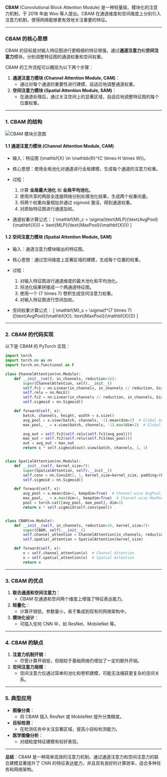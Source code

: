 **CBAM** (Convolutional Block Attention Module) 是一种轻量级、模块化的注意力机制，于 2018 年由 Woo 等人提出。CBAM 在通道维度和空间维度上分别引入注意力机制，使得网络能够更有效地关注重要的特征。

---

### **CBAM 的核心思想**
CBAM 的目标是对输入特征图进行更精细的特征增强，通过**通道注意力**和**空间注意力**模块，分别调整特征图的通道权重和空间权重。

CBAM 的工作流程可以概括为以下两个步骤：
1. **通道注意力模块 (Channel Attention Module, CAM)**：
   - 通过对每个通道的重要性进行建模，自适应地调整通道权重。
2. **空间注意力模块 (Spatial Attention Module, SAM)**：
   - 在通道处理后，通过关注空间上的显著区域，自适应地调整特征图的每个位置权重。

---

### **1. CBAM 的结构**
![CBAM 模块示意图](https://github.com/Jongchan/attention-module/raw/master/fig/cbam.png)

#### **1.1 通道注意力模块 (Channel Attention Module, CAM)**
- 输入：特征图 \(\mathbf{X} \in \mathbb{R}^{C \times H \times W}\)。
- 核心思想：使用全局池化对通道进行全局建模，生成每个通道的注意力权重。
- 过程：
  1. 计算 **全局最大池化** 和 **全局平均池化**。
  2. 使用共享的两层全连接网络分别处理池化结果，生成两个权重向量。
  3. 将两个权重向量相加并通过 sigmoid 激活，得到通道权重。
  4. 对原始特征图进行通道加权。

- 通道权重计算公式：
  \[
  \mathbf{M}_c = \sigma(\text{MLP}(\text{AvgPool}(\mathbf{X})) + \text{MLP}(\text{MaxPool}(\mathbf{X})))
  \]

#### **1.2 空间注意力模块 (Spatial Attention Module, SAM)**
- 输入：通道注意力模块输出的特征图。
- 核心思想：通过空间维度上显著区域的建模，生成每个位置的权重。
- 过程：
  1. 对输入特征图进行通道维度的最大池化和平均池化。
  2. 将池化结果拼接成一个两通道特征图。
  3. 使用一个 \(7 \times 7\) 卷积生成空间注意力权重。
  4. 对输入特征图进行空间加权。

- 空间权重计算公式：
  \[
  \mathbf{M}_s = \sigma(f^{7 \times 7}([\text{AvgPool}(\mathbf{X}); \text{MaxPool}(\mathbf{X})]))
  \]

---

### **2. CBAM 的代码实现**
以下是 CBAM 的 PyTorch 实现：

```python
import torch
import torch.nn as nn
import torch.nn.functional as F

class ChannelAttention(nn.Module):
    def __init__(self, in_channels, reduction=16):
        super(ChannelAttention, self).__init__()
        self.fc1 = nn.Linear(in_channels, in_channels // reduction, bias=False)
        self.relu = nn.ReLU()
        self.fc2 = nn.Linear(in_channels // reduction, in_channels, bias=False)
        self.sigmoid = nn.Sigmoid()

    def forward(self, x):
        batch, channels, height, width = x.size()
        avg_pool = x.view(batch, channels, -1).mean(dim=2)  # Global AvgPool
        max_pool, _ = x.view(batch, channels, -1).max(dim=2)  # Global MaxPool

        avg_out = self.fc2(self.relu(self.fc1(avg_pool)))
        max_out = self.fc2(self.relu(self.fc1(max_pool)))
        out = avg_out + max_out
        return x * self.sigmoid(out).view(batch, channels, 1, 1)


class SpatialAttention(nn.Module):
    def __init__(self, kernel_size=7):
        super(SpatialAttention, self).__init__()
        self.conv = nn.Conv2d(2, 1, kernel_size=kernel_size, padding=(kernel_size - 1) // 2, bias=False)
        self.sigmoid = nn.Sigmoid()

    def forward(self, x):
        avg_pool = x.mean(dim=1, keepdim=True)  # Channel-wise AvgPool
        max_pool, _ = x.max(dim=1, keepdim=True)  # Channel-wise MaxPool
        pool = torch.cat([avg_pool, max_pool], dim=1)
        return x * self.sigmoid(self.conv(pool))


class CBAM(nn.Module):
    def __init__(self, in_channels, reduction=16, kernel_size=7):
        super(CBAM, self).__init__()
        self.channel_attention = ChannelAttention(in_channels, reduction)
        self.spatial_attention = SpatialAttention(kernel_size)

    def forward(self, x):
        x = self.channel_attention(x)  # Channel Attention
        x = self.spatial_attention(x)  # Spatial Attention
        return x
```

---

### **3. CBAM 的优点**
1. **联合通道和空间注意力**：
   - CBAM 在通道和空间两个维度上增强了特征表达能力。
2. **轻量化**：
   - 计算开销低，参数量小，易于集成到现有的网络架构中。
3. **模块化设计**：
   - 可插入任何 CNN 中，如 ResNet、MobileNet 等。

---

### **4. CBAM 的缺点**
1. **注意力机制开销**：
   - 尽管计算开销低，但相较于基础网络仍增加了一定的额外开销。
2. **空间注意力局限**：
   - 空间注意力仅通过简单的池化和卷积建模，可能无法捕获更复杂的空间关系。

---

### **5. 典型应用**
- **图像分类**：
  - 将 CBAM 插入 ResNet 或 MobileNet 提升分类精度。
- **目标检测**：
  - 在检测任务中关注显著区域，提高小目标检测能力。
- **医学图像分析**：
  - 对细粒度特征建模有较好表现。

---

**总结**：CBAM 是一种简单高效的注意力机制，通过通道注意力和空间注意力的联合建模显著提升了 CNN 的特征表达能力，并且具有良好的计算效率，适合多种任务和网络架构。